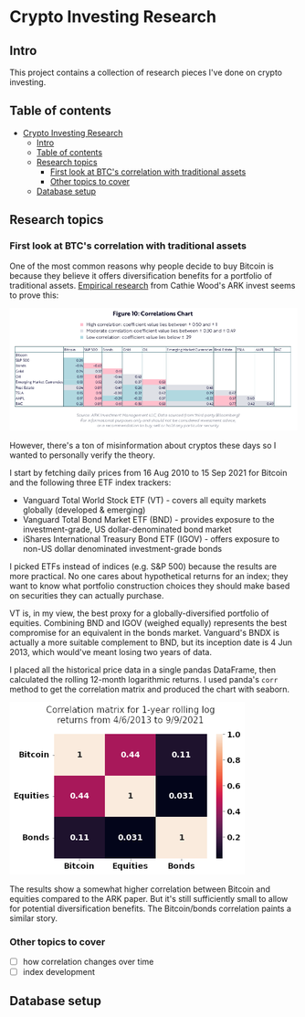 # Crypto Investing Research

## Intro

This project contains a collection of research pieces I've done on crypto investing.

## Table of contents

- [Crypto Investing Research](#crypto-investing-research)
  - [Intro](#intro)
  - [Table of contents](#table-of-contents)
  - [Research topics](#research-topics)
    - [First look at BTC's correlation with traditional assets](#first-look-at-btcs-correlation-with-traditional-assets)
    - [Other topics to cover](#other-topics-to-cover)
  - [Database setup](#database-setup)

## Research topics

### First look at BTC's correlation with traditional assets

One of the most common reasons why people decide to buy Bitcoin is because they believe it offers diversification benefits for a portfolio of traditional assets. [Empirical research](https://research.ark-invest.com/hubfs/1_Download_Files_ARK-Invest/White_Papers/ARKinvest_091729_Whitepaper_Bitcoin_II_An%20Investment.pdf?hsCtaTracking=71be7529-9a39-404e-97b3-04fd4ccf80ec%7C07365ce1-0ed3-4835-9c3c-ac33c030cd70) from Cathie Wood's ARK invest seems to prove this:

![ark correlation](ark_corr.png)

However, there's a ton of misinformation about cryptos these days so I wanted to personally verify the theory.

I start by fetching daily prices from 16 Aug 2010 to 15 Sep 2021 for Bitcoin and the following three ETF index trackers:

- Vanguard Total World Stock ETF (VT) - covers all equity markets globally (developed & emerging)
- Vanguard Total Bond Market ETF (BND) - provides exposure to the investment-grade, US dollar-denominated bond market
- iShares International Treasury Bond ETF (IGOV) - offers exposure to non-US dollar denominated investment-grade bonds

I picked ETFs instead of indices (e.g. S&P 500) because the results are more practical. No one cares about hypothetical returns for an index; they want to know what portfolio construction choices they should make based on securities they can actually purchase.

VT is, in my view, the best proxy for a globally-diversified portfolio of equities. Combining BND and IGOV (weighed equally) represents the best compromise for an equivalent in the bonds market. Vanguard's BNDX is actually a more suitable complement to BND, but its inception date is 4 Jun 2013, which would've meant losing two years of data.

I placed all the historical price data in a single pandas DataFrame, then calculated the rolling 12-month logarithmic returns. I used panda's `corr` method to get the correlation matrix and produced the chart with seaborn.

![correlation matrix](btc-corr.png)

The results show a somewhat higher correlation between Bitcoin and equities compared to the ARK paper. But it's still sufficiently small to allow for potential diversification benefits. The Bitcoin/bonds correlation paints a similar story.

### Other topics to cover

- [ ] how correlation changes over time
- [ ] index development

## Database setup
